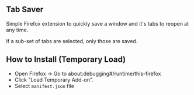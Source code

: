 ## Tab Saver

Simple Firefox extension to quickly save a window and it's tabs to reopen at any time.

If a sub-set of tabs are selected, only those are saved.

## How to Install (Temporary Load)

- Open Firefox → Go to about:debugging#/runtime/this-firefox
- Click "Load Temporary Add-on".
- Select `manifest.json` file
